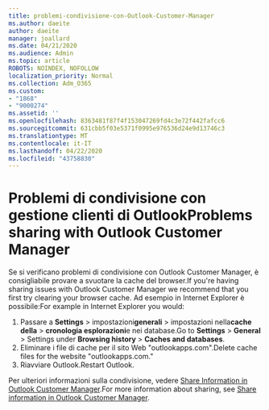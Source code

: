 ```yaml
---
title: problemi-condivisione-con-Outlook-Customer-Manager
ms.author: daeite
author: daeite
manager: joallard
ms.date: 04/21/2020
ms.audience: Admin
ms.topic: article
ROBOTS: NOINDEX, NOFOLLOW
localization_priority: Normal
ms.collection: Adm_O365
ms.custom:
- "1868"
- "9000274"
ms.assetid: ''
ms.openlocfilehash: 8363481f87f4f153047269fd4c3e72f442fafcc6
ms.sourcegitcommit: 631cbb5f03e5371f0995e976536d24e9d13746c3
ms.translationtype: MT
ms.contentlocale: it-IT
ms.lasthandoff: 04/22/2020
ms.locfileid: "43758830"
---
```

# <a name="problems-sharing-with-outlook-customer-manager"></a><span data-ttu-id="78969-102">Problemi di condivisione con gestione clienti di Outlook</span><span class="sxs-lookup"><span data-stu-id="78969-102">Problems sharing with Outlook Customer Manager</span></span>

<span data-ttu-id="78969-103">Se si verificano problemi di condivisione con Outlook Customer Manager, è consigliabile provare a svuotare la cache del browser.</span><span class="sxs-lookup"><span data-stu-id="78969-103">If you're having sharing issues with Outlook Customer Manager we recommend that you first try clearing your browser cache.</span></span> <span data-ttu-id="78969-104">Ad esempio in Internet Explorer è possibile:</span><span class="sxs-lookup"><span data-stu-id="78969-104">For example in Internet Explorer you would:</span></span>

1. <span data-ttu-id="78969-105">Passare a **Settings** > impostazioni**generali** > impostazioni nella**cache della** >  **cronologia esplorazioni**e nei database.</span><span class="sxs-lookup"><span data-stu-id="78969-105">Go to **Settings** > **General** > Settings under **Browsing history** > **Caches and databases**.</span></span>
2. <span data-ttu-id="78969-106">Eliminare i file di cache per il sito Web "outlookapps.com".</span><span class="sxs-lookup"><span data-stu-id="78969-106">Delete cache files for the website "outlookapps.com."</span></span>
3. <span data-ttu-id="78969-107">Riavviare Outlook.</span><span class="sxs-lookup"><span data-stu-id="78969-107">Restart Outlook.</span></span>

<span data-ttu-id="78969-108">Per ulteriori informazioni sulla condivisione, vedere [Share Information in Outlook Customer Manager](https://support.office.com/article/4f26cc69-67da-4cd5-b344-02d1a4799310%20).</span><span class="sxs-lookup"><span data-stu-id="78969-108">For more information about sharing, see [Share information in Outlook Customer Manager](https://support.office.com/article/4f26cc69-67da-4cd5-b344-02d1a4799310%20).</span></span>